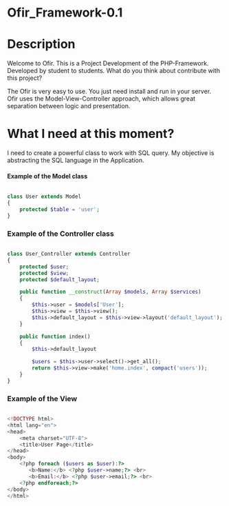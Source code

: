 # Ofir_Framework-0.1

# Description

Welcome to Ofir. This is a Project Development of the PHP-Framework. Developed by student to students. What do you think about contribute with this project?

<p>
The Ofir is very easy to use. You just need install and run in your server. <br>
Ofir uses the Model-View-Controller approach, which allows great separation between logic and presentation. 
</p>

# What I need at this moment?

I need to create a powerful class to work with SQL query. My objective is abstracting the SQL language in the Application.

<h4>Example of the Model class</h4>

```php

class User extends Model
{
    protected $table = 'user';
}

```

<h3>Example of the Controller class</h3>

```php

class User_Controller extends Controller 
{
    protected $user;
    protected $view;
    protected $default_layout;

    public function __construct(Array $models, Array $services)
    {
        $this->user = $models['User'];
        $this->view = $this->view();
        $this->default_layout = $this->view->layout('default_layout');
    }

    public function index()
    {
        $this->default_layout

        $users = $this->user->select()->get_all();
        return $this->view->make('home.index', compact('users'));
    }
}

```

<h3>Example of the View</h3>

```php

<!DOCTYPE html>
<html lang="en">
<head>
    <meta charset="UTF-8">
    <title>User Page</title>
</head>
<body>
    <?php foreach ($users as $user):?>
       <b>Name:</b> <?php $user->name;?> <br>
       <b>Email:</b> <?php $user->email;?> <br>
    <?php endforeach;?>
</body>
</html>

```
